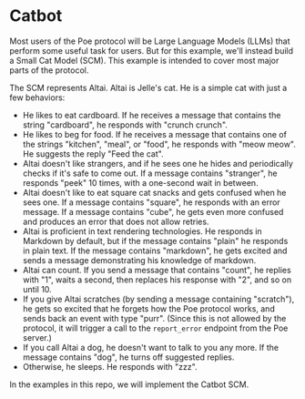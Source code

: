 # Catbot

Most users of the Poe protocol will be Large Language Models (LLMs) that perform some
useful task for users. But for this example, we'll instead build a Small Cat Model
(SCM). This example is intended to cover most major parts of the protocol.

The SCM represents Altai. Altai is Jelle's cat. He is a simple cat with just a few
behaviors:

- He likes to eat cardboard. If he receives a message that contains the string
  "cardboard", he responds with "crunch crunch".
- He likes to beg for food. If he receives a message that contains one of the strings
  "kitchen", "meal", or "food", he responds with "meow meow". He suggests the reply
  "Feed the cat".
- Altai doesn't like strangers, and if he sees one he hides and periodically checks if
  it's safe to come out. If a message contains "stranger", he responds "peek" 10 times,
  with a one-second wait in between.
- Altai doesn't like to eat square cat snacks and gets confused when he sees one. If a
  message contains "square", he responds with an error message. If a message contains
  "cube", he gets even more confused and produces an error that does not allow retries.
- Altai is proficient in text rendering technologies. He responds in Markdown by
  default, but if the message contains "plain" he responds in plain text. If the message
  contains "markdown", he gets excited and sends a message demonstrating his knowledge
  of markdown.
- Altai can count. If you send a message that contains "count", he replies with "1",
  waits a second, then replaces his response with "2", and so on until 10.
- If you give Altai scratches (by sending a message containing "scratch"), he gets so
  excited that he forgets how the Poe protocol works, and sends back an event with type
  "purr". (Since this is not allowed by the protocol, it will trigger a call to the
  `report_error` endpoint from the Poe server.)
- If you call Altai a dog, he doesn't want to talk to you any more. If the message
  contains "dog", he turns off suggested replies.
- Otherwise, he sleeps. He responds with "zzz".

In the examples in this repo, we will implement the Catbot SCM.
